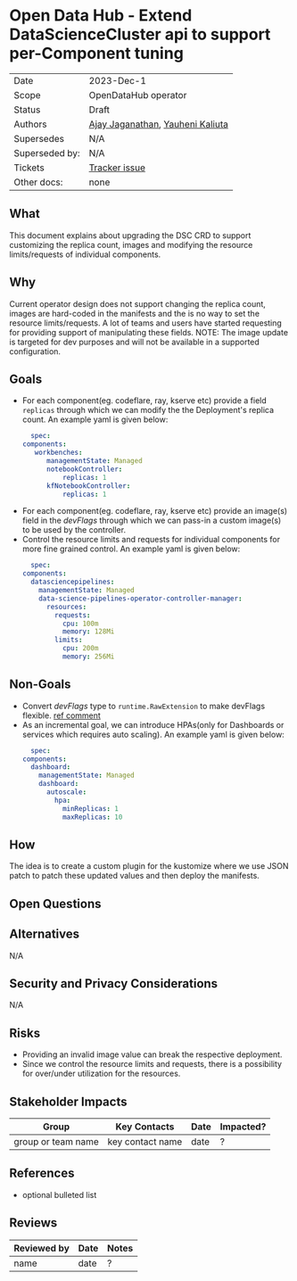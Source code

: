 # Open Data Hub - Extend DataScienceCluster api to support per-Component tuning

|                |            |
| -------------- | ---------- |
| Date           | 2023-Dec-1  |
| Scope          | OpenDataHub operator |
| Status         | Draft |
| Authors        | [Ajay Jaganathan](@AjayJagan), [Yauheni Kaliuta](@ykaliuta) |
| Supersedes     | N/A |
| Superseded by: | N/A |
| Tickets        | [Tracker issue](https://github.com/opendatahub-io/opendatahub-operator/issues/441)|
| Other docs:    | none |

## What

This document explains about upgrading the DSC CRD to support customizing the replica count, images and modifying the resource limits/requests of individual components.

## Why

Current operator design does not support changing the replica count, images are hard-coded in the manifests and the is no way to set the resource limits/requests. A lot of teams and users have started requesting for providing support of manipulating these fields.
NOTE: The image update is targeted for dev purposes and will not be available in a supported configuration. 

## Goals

* For each component(eg. codeflare, ray, kserve etc) provide a field `replicas` through which we can modify the the Deployment's replica count. An example yaml is given below:
  ```yaml
    spec:
  components:
     workbenches:
        managementState: Managed
        notebookController:
            replicas: 1
        kfNotebookController:
            replicas: 1
  ```
* For each component(eg. codeflare, ray, kserve etc) provide an image(s) field in the *devFlags* through which we can pass-in a custom image(s) to be used by the controller.
* Control the resource limits and requests for individual components for more fine grained control. An example yaml is given below:
  ```yaml
    spec:
  components:
    datasciencepipelines:
      managementState: Managed
      data-science-pipelines-operator-controller-manager:
        resources:
          requests:
            cpu: 100m
            memory: 128Mi
          limits:
            cpu: 200m
            memory: 256Mi
  ```  

## Non-Goals

* Convert *devFlags* type to `runtime.RawExtension` to make devFlags flexible. [ref comment](https://github.com/opendatahub-io/architecture-decision-records/pull/23#issuecomment-1847519245)
* As an incremental goal, we can introduce HPAs(only for Dashboards or services which requires auto scaling).
  An example yaml is given below:
  ```yaml
    spec:
  components:
    dashboard:
      managementState: Managed
      dashboard:
        autoscale:
          hpa:
            minReplicas: 1
            maxReplicas: 10
  ```   
  
## How

The idea is to create a custom plugin for the kustomize where we use JSON patch to patch these updated values and then deploy the manifests.

## Open Questions

## Alternatives

N/A

## Security and Privacy Considerations

N/A

## Risks

- Providing an invalid image value can break the respective deployment.
- Since we control the resource limits and requests, there is a possibility for over/under utilization for the resources.

## Stakeholder Impacts

| Group                         | Key Contacts     | Date       | Impacted? |
| ----------------------------- | ---------------- | ---------- | --------- |
| group or team name            | key contact name | date       | ? |


## References

* optional bulleted list

## Reviews

| Reviewed by                   | Date       | Notes |
| ----------------------------- | ---------  | ------|
| name                          | date       | ? |
